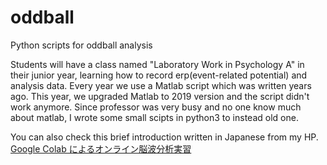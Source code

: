 # oddball
Python scripts for oddball analysis

Students will have a class named "Laboratory Work in Psychology A" in their junior year, learning how to record erp(event-related potential) and analysis data. Every year we use a Matlab script which was written years ago. This year, we upgraded Matlab to 2019 version and the script didn't work anymore. Since professor was very busy and no one know much about matlab, I wrote some small scipts in python3 to instead old one.   

You can also check this brief introduction written in Japanese from my HP.   
[Google Colab によるオンライン脳波分析実習](https://home.hiroshima-u.ac.jp/quruoheng/ja/2020/07/27/google-colab%e3%81%ab%e3%82%88%e3%82%8b%e3%82%aa%e3%83%b3%e3%83%a9%e3%82%a4%e3%83%b3%e8%84%b3%e6%b3%a2%e5%88%86%e6%9e%90%e5%ae%9f%e7%bf%92/)
